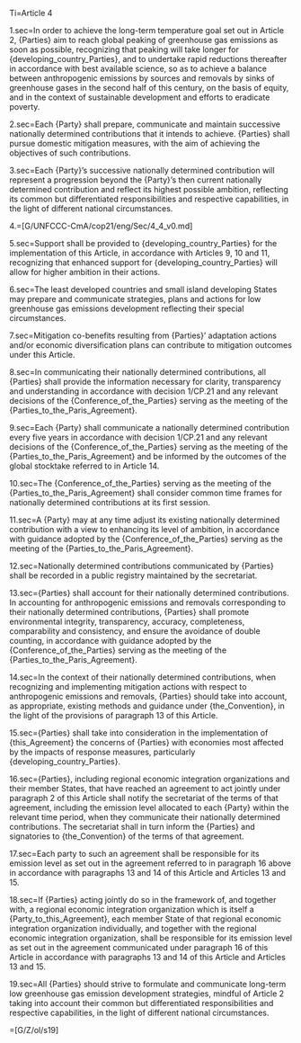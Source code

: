 Ti=Article 4

1.sec=In order to achieve the long-term temperature goal set out in Article 2, {Parties} aim to reach global peaking of greenhouse gas emissions as soon as possible, recognizing that peaking will take longer for {developing_country_Parties}, and to undertake rapid reductions thereafter in accordance with best available science, so as to achieve a balance between anthropogenic emissions by sources and removals by sinks of greenhouse gases in the second half of this century, on the basis of equity, and in the context of sustainable development and efforts to eradicate poverty.

2.sec=Each {Party} shall prepare, communicate and maintain successive nationally determined contributions that it intends to achieve. {Parties} shall pursue domestic mitigation measures, with the aim of achieving the objectives of such contributions.

3.sec=Each {Party}’s successive nationally determined contribution will represent a progression beyond the {Party}’s then current nationally determined contribution and reflect its highest possible ambition, reflecting its common but differentiated responsibilities and respective capabilities, in the light of different national circumstances.

4.=[G/UNFCCC-CmA/cop21/eng/Sec/4_4_v0.md]

5.sec=Support shall be provided to {developing_country_Parties} for the implementation of this Article, in accordance with Articles 9, 10 and 11, recognizing that enhanced support for {developing_country_Parties} will allow for higher ambition in their actions. 

6.sec=The least developed countries and small island developing States may prepare and communicate strategies, plans and actions for low greenhouse gas emissions development reflecting their special circumstances.

7.sec=Mitigation co-benefits resulting from {Parties}’ adaptation actions and/or economic diversification plans can contribute to mitigation outcomes under this Article.

8.sec=In communicating their nationally determined contributions, all {Parties} shall provide the information necessary for clarity, transparency and understanding in accordance with decision 1/CP.21 and any relevant decisions of the {Conference_of_the_Parties} serving as the meeting of the {Parties_to_the_Paris_Agreement}.

9.sec=Each {Party} shall communicate a nationally determined contribution every five years in accordance with decision 1/CP.21 and any relevant decisions of the {Conference_of_the_Parties} serving as the meeting of the {Parties_to_the_Paris_Agreement} and be informed by the outcomes of the global stocktake referred to in Article 14.

10.sec=The {Conference_of_the_Parties} serving as the meeting of the {Parties_to_the_Paris_Agreement} shall consider common time frames for nationally determined contributions at its first session.

11.sec=A {Party} may at any time adjust its existing nationally determined contribution with a view to enhancing its level of ambition, in accordance with guidance adopted by the {Conference_of_the_Parties} serving as the meeting of the {Parties_to_the_Paris_Agreement}.

12.sec=Nationally determined contributions communicated by {Parties} shall be recorded in a public registry maintained by the secretariat.

13.sec={Parties} shall account for their nationally determined contributions. In accounting for anthropogenic emissions and removals corresponding to their nationally determined contributions, {Parties} shall promote environmental integrity, transparency, accuracy, completeness, comparability and consistency, and ensure the avoidance of double counting, in accordance with guidance adopted by the {Conference_of_the_Parties} serving as the meeting of the {Parties_to_the_Paris_Agreement}.

14.sec=In the context of their nationally determined contributions, when recognizing and implementing mitigation actions with respect to anthropogenic emissions and removals, {Parties} should take into account, as appropriate, existing methods and guidance under {the_Convention}, in the light of the provisions of paragraph 13 of this Article.

15.sec={Parties} shall take into consideration in the implementation of {this_Agreement} the concerns of {Parties} with economies most affected by the impacts of response measures, particularly {developing_country_Parties}.

16.sec={Parties}, including regional economic integration organizations and their member States, that have reached an agreement to act jointly under paragraph 2 of this Article shall notify the secretariat of the terms of that agreement, including the emission level allocated to each {Party} within the relevant time period, when they communicate their nationally determined contributions. The secretariat shall in turn inform the {Parties} and signatories to {the_Convention} of the terms of that agreement.

17.sec=Each party to such an agreement shall be responsible for its emission level as set out in the agreement referred to in paragraph 16 above in accordance with paragraphs 13 and 14 of this Article and Articles 13 and 15.

18.sec=If {Parties} acting jointly do so in the framework of, and together with, a regional economic integration organization which is itself a {Party_to_this_Agreement}, each member State of that regional economic integration organization individually, and together with the regional economic integration organization, shall be responsible for its emission level as set out in the agreement communicated under paragraph 16 of this Article in accordance with paragraphs 13 and 14 of this Article and Articles 13 and 15.

19.sec=All {Parties} should strive to formulate and communicate long-term low greenhouse gas emission development strategies, mindful of Article 2 taking into account their common but differentiated responsibilities and respective capabilities, in the light of different national circumstances.

=[G/Z/ol/s19]

